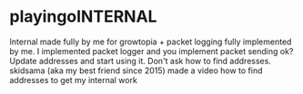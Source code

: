 # playingoINTERNAL
Internal made fully by me for growtopia + packet logging fully implemented by me.
I implemented packet logger and you implement packet sending ok?
Update addresses and start using it. Don't ask how to find addresses. skidsama (aka my best friend since 2015) made a video how to find addresses to get my internal work
